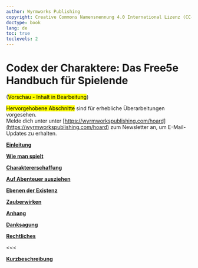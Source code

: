 ```yaml
---
author: Wyrmworks Publishing
copyright: Creative Commons Namensnennung 4.0 International Lizenz (CC-BY-4.0)
doctype: book
lang: de
toc: true
toclevels: 2
---
```

# Codex der Charaktere: Das Free5e Handbuch für Spielende
(<mark>Vorschau - Inhalt in Bearbeitung</mark>)

<mark>Hervorgehobene Abschnitte</mark> sind für erhebliche Überarbeitungen vorgesehen.
\
Melde dich unter unter [https://wyrmworkspublishing.com/hoard](https://wyrmworkspublishing.com/hoard) zum Newsletter an, um E-Mail-Updates zu erhalten.

[**Einleitung**](./01_Einleitung/Einleitung.md)

[**Wie man spielt**](./02_Wie_man_spielt/Wie_man_spielt.md)

[**Charaktererschaffung**](./03_Charaktererschaffung/Charaktererschaffung.md)

[**Auf Abenteuer ausziehen**](./04_Auf_Abenteuer_ausziehen/Auf_Abenteuer_ausziehen.md)

[**Ebenen der Existenz**](./05_Ebenen_der_Existenz/Ebenen_der_Existenz.md)

[**Zauberwirken**](./06_Zauberwirken/Zauberwirken.md)

[**Anhang**](./A_Anhang/Anhang.md)

[**Danksagung**](./Danksagung/Danksagung.md)

[**Rechtliches**](./Rechtliches.md)

<<<

[**Kurzbeschreibung**](./Buchruecken.md)
